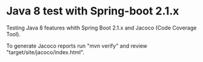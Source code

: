 # Java 8 test with Spring-boot 2.1.x

Testing Java 8 features whith Spring Boot 2.1.x and Jacoco (Code Coverage Tool).



To generate Jacoco reports run "mvn verify" and review "target/site/jacoco/index.html".
